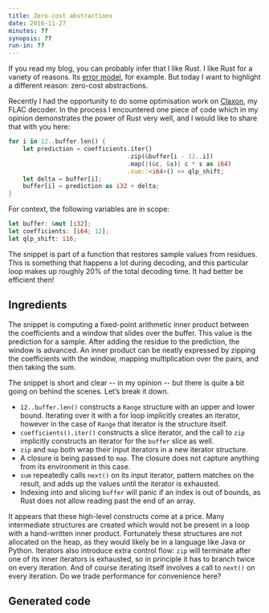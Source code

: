```yaml
---
title: Zero-cost abstractions
date: 2016-11-27
minutes: ??
synopsis: ??
run-in: ??
---
```


If you read my blog,
you can probably infer that I like Rust.
I like Rust for a variety of reasons.
Its [error model][error-model], for example.
But today I want to highlight a different reason:
zero-cost abstractions.

Recently I had the opportunity
to do some optimisation work on [Claxon][claxon],
my FLAC decoder.
In the process I encountered one piece of code
which in my opinion demonstrates the power of Rust very well,
and I would like to share that with you here:

```rust
for i in 12..buffer.len() {
    let prediction = coefficients.iter()
                                 .zip(&buffer[i - 12..i])
                                 .map(|(&c, &s)| c * s as i64)
                                 .sum::<i64>() >> qlp_shift;
    let delta = buffer[i];
    buffer[i] = prediction as i32 + delta;
}
```

For context, the following variables are in scope:

```rust
let buffer: &mut [i32];
let coefficients: [i64; 12];
let qlp_shift: i16;
```

The snippet is part of a function that restores sample values from residues.
This is something that happens a lot during decoding,
and this particular loop makes up roughly 20% of the total decoding time.
It had better be efficient then!

Ingredients
-----------

The snippet is computing a fixed-point arithmetic inner product
between the coefficients and a window that slides over the buffer.
This value is the prediction for a sample.
After adding the residue to the prediction, the window is advanced.
An inner product can be neatly expressed by zipping the coefficients with the window,
mapping multiplication over the pairs,
and then taking the sum.

The snippet is short and clear -- in my opinion --
but there is quite a bit going on behind the scenes.
Let’s break it down.

 * `12..buffer.len()` constructs a `Range` structure with an upper and lower bound.
   Iterating over it with a for loop implicitly creates an iterator,
   however in the case of `Range` that iterator is the structure itself.
 * `coefficients().iter()` constructs a slice iterator,
   and the call to `zip` implicitly constructs an iterator for the `buffer` slice as well.
 * `zip` and `map` both wrap their input iterators in a new iterator structure.
 * A closure is being passed to `map`.
   The closure does not capture anything from its environment in this case.
 * `sum` repeatedly calls `next()` on its input iterator,
   pattern matches on the result,
   and adds up the values until the iterator is exhausted.
 * Indexing into and slicing `buffer` will panic if an index is out of bounds,
   as Rust does not allow reading past the end of an array.

It appears that these high-level constructs come at a price.
Many intermediate structures are created
which would not be present in a loop with a hand-written inner product.
Fortunately these structures are not allocated on the heap,
as they would likely be in a language like Java or Python.
Iterators also introduce extra control flow:
`zip` will terminate after one of its inner iterators is exhausted,
so in principle it has to branch twice on every iteration.
And of course iterating itself involves a call to `next()` on every iteration.
Do we trade performance for convenience here?

Generated code
--------------

[error-model]: /2015/06/17/exceptional-results-error-handling-in-csharp-and-rust
[claxon]:      https://github.com/ruuda/claxon
